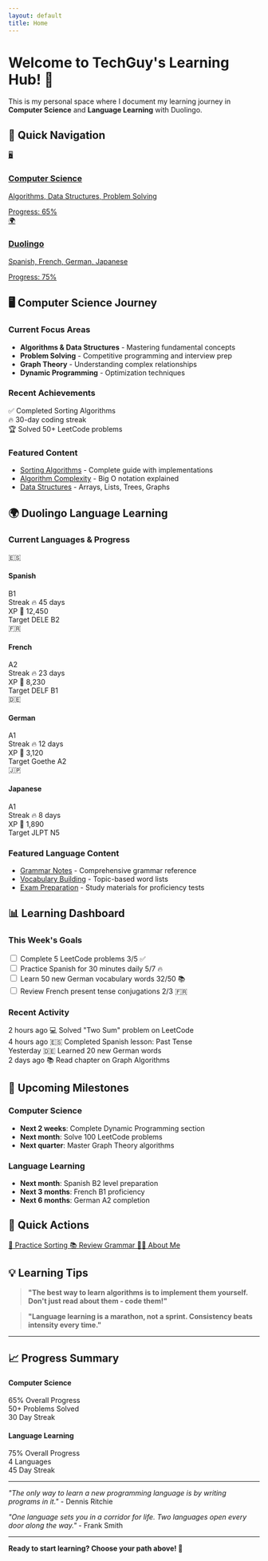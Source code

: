 ```yaml
---
layout: default
title: Home
---
```


# Welcome to TechGuy's Learning Hub! 🚀

This is my personal space where I document my learning journey in **Computer Science** and **Language Learning** with Duolingo.

## 🎯 Quick Navigation

<div class="quick-nav">
  <a href="/computer-science/" class="nav-card cs-card">
    <div class="card-icon">🖥️</div>
    <h3>Computer Science</h3>
    <p>Algorithms, Data Structures, Problem Solving</p>
    <div class="card-progress">
      <span>Progress: 65%</span>
      <div class="progress-bar">
        <div class="progress-fill" data-width="65%"></div>
      </div>
    </div>
  </a>
  
  <a href="/duolingo/" class="nav-card duolingo-card">
    <div class="card-icon">🌍</div>
    <h3>Duolingo</h3>
    <p>Spanish, French, German, Japanese</p>
    <div class="card-progress">
      <span>Progress: 75%</span>
      <div class="progress-bar">
        <div class="progress-fill" data-width="75%"></div>
      </div>
    </div>
  </a>
</div>

## 🖥️ Computer Science Journey

### Current Focus Areas
- **Algorithms & Data Structures** - Mastering fundamental concepts
- **Problem Solving** - Competitive programming and interview prep
- **Graph Theory** - Understanding complex relationships
- **Dynamic Programming** - Optimization techniques

### Recent Achievements
<div class="achievements-grid">
  <div class="achievement-item">
    <span class="achievement-icon">✅</span>
    <span>Completed Sorting Algorithms</span>
  </div>
  <div class="achievement-item">
    <span class="achievement-icon">🔥</span>
    <span>30-day coding streak</span>
  </div>
  <div class="achievement-item">
    <span class="achievement-icon">🏆</span>
    <span>Solved 50+ LeetCode problems</span>
  </div>
</div>

### Featured Content
- [Sorting Algorithms](/computer-science/sorting/) - Complete guide with implementations
- [Algorithm Complexity](/computer-science/complexity-analysis/) - Big O notation explained
- [Data Structures](/computer-science/data-structures/) - Arrays, Lists, Trees, Graphs

## 🌍 Duolingo Language Learning

### Current Languages & Progress

<div class="languages-grid">
  <div class="language-card spanish">
    <div class="language-header">
      <span class="flag">🇪🇸</span>
      <h4>Spanish</h4>
      <span class="level">B1</span>
    </div>
    <div class="language-stats">
      <div class="stat">
        <span class="stat-label">Streak</span>
        <span class="stat-value">🔥 45 days</span>
      </div>
      <div class="stat">
        <span class="stat-label">XP</span>
        <span class="stat-value">🌟 12,450</span>
      </div>
      <div class="stat">
        <span class="stat-label">Target</span>
        <span class="stat-value">DELE B2</span>
      </div>
    </div>
    <div class="progress-bar">
      <div class="progress-fill" data-width="75%"></div>
    </div>
  </div>

  <div class="language-card french">
    <div class="language-header">
      <span class="flag">🇫🇷</span>
      <h4>French</h4>
      <span class="level">A2</span>
    </div>
    <div class="language-stats">
      <div class="stat">
        <span class="stat-label">Streak</span>
        <span class="stat-value">🔥 23 days</span>
      </div>
      <div class="stat">
        <span class="stat-label">XP</span>
        <span class="stat-value">🌟 8,230</span>
      </div>
      <div class="stat">
        <span class="stat-label">Target</span>
        <span class="stat-value">DELF B1</span>
      </div>
    </div>
    <div class="progress-bar">
      <div class="progress-fill" data-width="45%"></div>
    </div>
  </div>

  <div class="language-card german">
    <div class="language-header">
      <span class="flag">🇩🇪</span>
      <h4>German</h4>
      <span class="stat-value">A1</span>
    </div>
    <div class="language-stats">
      <div class="stat">
        <span class="stat-label">Streak</span>
        <span class="stat-value">🔥 12 days</span>
      </div>
      <div class="stat">
        <span class="stat-label">XP</span>
        <span class="stat-value">🌟 3,120</span>
      </div>
      <div class="stat">
        <span class="stat-label">Target</span>
        <span class="stat-value">Goethe A2</span>
      </div>
    </div>
    <div class="progress-bar">
      <div class="progress-fill" data-width="25%"></div>
    </div>
  </div>

  <div class="language-card japanese">
    <div class="language-header">
      <span class="flag">🇯🇵</span>
      <h4>Japanese</h4>
      <span class="level">A1</span>
    </div>
    <div class="language-stats">
      <div class="stat">
        <span class="stat-label">Streak</span>
        <span class="stat-value">🔥 8 days</span>
      </div>
      <div class="stat">
        <span class="stat-label">XP</span>
        <span class="stat-value">🌟 1,890</span>
      </div>
      <div class="stat">
        <span class="stat-label">Target</span>
        <span class="stat-value">JLPT N5</span>
      </div>
    </div>
    <div class="progress-bar">
      <div class="progress-fill" data-width="15%"></div>
    </div>
  </div>
</div>

### Featured Language Content
- [Grammar Notes](/duolingo/grammar/) - Comprehensive grammar reference
- [Vocabulary Building](/duolingo/vocabulary/) - Topic-based word lists
- [Exam Preparation](/duolingo/exam-prep/) - Study materials for proficiency tests

## 📊 Learning Dashboard

### This Week's Goals
<div class="weekly-goals">
  <div class="goal-item">
    <input type="checkbox" id="goal1" class="goal-checkbox">
    <label for="goal1">Complete 5 LeetCode problems</label>
    <span class="goal-progress">3/5 ✅</span>
  </div>
  <div class="goal-item">
    <input type="checkbox" id="goal2" class="goal-checkbox">
    <label for="goal2">Practice Spanish for 30 minutes daily</label>
    <span class="goal-progress">5/7 🔥</span>
  </div>
  <div class="goal-item">
    <input type="checkbox" id="goal3" class="goal-checkbox">
    <label for="goal3">Learn 50 new German vocabulary words</label>
    <span class="goal-progress">32/50 📚</span>
  </div>
  <div class="goal-item">
    <input type="checkbox" id="goal4" class="goal-checkbox">
    <label for="goal4">Review French present tense conjugations</label>
    <span class="goal-progress">2/3 🇫🇷</span>
  </div>
</div>

### Recent Activity
<div class="activity-feed">
  <div class="activity-item">
    <span class="activity-time">2 hours ago</span>
    <span class="activity-icon">💻</span>
    <span class="activity-text">Solved "Two Sum" problem on LeetCode</span>
  </div>
  <div class="activity-item">
    <span class="activity-time">4 hours ago</span>
    <span class="activity-icon">🇪🇸</span>
    <span class="activity-text">Completed Spanish lesson: Past Tense</span>
  </div>
  <div class="activity-item">
    <span class="activity-time">Yesterday</span>
    <span class="activity-icon">🇩🇪</span>
    <span class="activity-text">Learned 20 new German words</span>
  </div>
  <div class="activity-item">
    <span class="activity-time">2 days ago</span>
    <span class="activity-icon">📚</span>
    <span class="activity-text">Read chapter on Graph Algorithms</span>
  </div>
</div>

## 🎯 Upcoming Milestones

### Computer Science
- **Next 2 weeks**: Complete Dynamic Programming section
- **Next month**: Solve 100 LeetCode problems
- **Next quarter**: Master Graph Theory algorithms

### Language Learning
- **Next month**: Spanish B2 level preparation
- **Next 3 months**: French B1 proficiency
- **Next 6 months**: German A2 completion

## 🔗 Quick Actions

<div class="quick-actions">
  <a href="/computer-science/sorting/" class="action-btn cs-btn">
    <span class="action-icon">🔄</span>
    <span>Practice Sorting</span>
  </a>
  <a href="/duolingo/grammar/" class="action-btn duolingo-btn">
    <span class="action-icon">📚</span>
    <span>Review Grammar</span>
  </a>
  <a href="/about/" class="action-btn about-btn">
    <span class="action-icon">👨‍💻</span>
    <span>About Me</span>
  </a>
</div>

## 💡 Learning Tips

> **"The best way to learn algorithms is to implement them yourself. Don't just read about them - code them!"**

> **"Language learning is a marathon, not a sprint. Consistency beats intensity every time."**

---

## 📈 Progress Summary

<div class="progress-summary-grid">
  <div class="progress-card">
    <h4>Computer Science</h4>
    <div class="progress-stats">
      <div class="stat-item">
        <span class="stat-number">65%</span>
        <span class="stat-label">Overall Progress</span>
      </div>
      <div class="stat-item">
        <span class="stat-number">50+</span>
        <span class="stat-label">Problems Solved</span>
      </div>
      <div class="stat-item">
        <span class="stat-number">30</span>
        <span class="stat-label">Day Streak</span>
      </div>
    </div>
  </div>
  
  <div class="progress-card">
    <h4>Language Learning</h4>
    <div class="progress-stats">
      <div class="stat-item">
        <span class="stat-number">75%</span>
        <span class="stat-label">Overall Progress</span>
      </div>
      <div class="stat-item">
        <span class="stat-number">4</span>
        <span class="stat-label">Languages</span>
      </div>
      <div class="stat-item">
        <span class="stat-number">45</span>
        <span class="stat-label">Day Streak</span>
      </div>
    </div>
  </div>
</div>

---

*"The only way to learn a new programming language is by writing programs in it."* - Dennis Ritchie

*"One language sets you in a corridor for life. Two languages open every door along the way."* - Frank Smith

---

**Ready to start learning? Choose your path above! 🚀**
